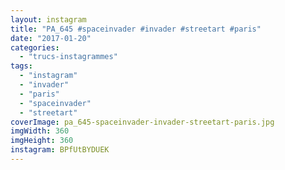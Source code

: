```yaml
---
layout: instagram
title: "PA_645 #spaceinvader #invader #streetart #paris"
date: "2017-01-20"
categories: 
  - "trucs-instagrammes"
tags: 
  - "instagram"
  - "invader"
  - "paris"
  - "spaceinvader"
  - "streetart"
coverImage: pa_645-spaceinvader-invader-streetart-paris.jpg
imgWidth: 360
imgHeight: 360
instagram: BPfUtBYDUEK
---
```

